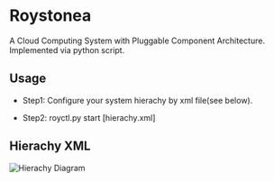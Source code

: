 Roystonea
=========

A Cloud Computing System with Pluggable Component Architecture.
Implemented via python script.


## Usage

* Step1: 
    Configure your system hierachy by xml file(see below).

* Step2: 
    royctl.py start [hierachy.xml]


## Hierachy XML


![Hierachy Diagram](http://cloud.github.com/downloads/ot32em/Roystonea/hierachy.png)
<Roystonea>
    <Coordinator host="140.112.5.1" port="500" />
    <Algorithm host="140.112.5.1" port="501" />
    <Coordinator host="140.112.5.1" port="502" />
    <Cloud host="140.112.1.1" port="100">
        <Cluster host="140.112.2.1" port="200">
            <Rack host="140.112.3.1" port="300">
                <Node host="140.112.4.1" port="400" />
                <Node host="140.112.4.2" port="400" />
            </Rack>
            <Rack host="140.112.3.2" port="300">
                <Node host="140.112.4.3" port="400" />
                <Node host="140.112.4.4" port="400" />
            </Rack>
        </Cluster>
    </Cloud>
</Roystonea>



